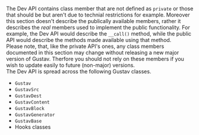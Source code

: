 The Dev API contains class member that are not defined as `private` or those that should be but aren't due to technial restrictions for example. Moreover this section doesn't describe the publically available members, rather it describes the *real* members used to implement the public functionality. For example, the Dev API would describe the `__call()` method, while the public API would describe the methods made available using that method.  
Please note, that, like the private API's ones, any class members documented in this section may change without releasing a new major version of Gustav. Therfore you should not rely on these members if you wish to update easily to future (non-major) versions.  
The Dev API is spread across the following Gustav classes.

+   `Gustav`
+   `GustavSrc`
+   `GustavDest`
+   `GustavContent`
+   `GustavBlock`
+   `GustavGenerator`
+   `GustavBase`
+   Hooks classes